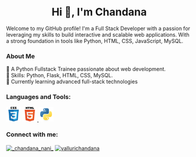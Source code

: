 <h1 align="center">Hi 👋, I'm Chandana</h1>
<p>
  Welcome to my GitHub profile! I'm a Full Stack Developer with a passion for leveraging my skills to build interactive and scalable web applications. With a strong foundation in tools like Python, HTML, CSS, JavaScript, MySQL.
</p>



<h3 align="left">About Me</h3>
<p>
👋 A Python Fullstack Trainee passionate about web development.</br>
🔧 Skills: Python, Flask, HTML, CSS, MySQL.</br>
🌱 Currently learning advanced full-stack technologies</br>

</p>




<h3 align="left">Languages and Tools:</h3>
<img src="https://raw.githubusercontent.com/devicons/devicon/master/icons/css3/css3-original-wordmark.svg" alt="css3" width="40" height="40"/> </a> <a href="https://www.w3.org/html/" target="_blank" rel="noreferrer"> <img src="https://raw.githubusercontent.com/devicons/devicon/master/icons/html5/html5-original-wordmark.svg" alt="html5" width="40" height="40"/> </a> <a href="https://www.python.org" target="_blank" rel="noreferrer"> <img src="https://raw.githubusercontent.com/devicons/devicon/master/icons/python/python-original.svg" alt="python" width="40" height="40"/> </a> </p>



<h3 align="left">Connect with me:</h3>
<p align="left">
<a href="https://instagram.com/_chandana_nani_" target="blank"><img align="center" src="https://raw.githubusercontent.com/rahuldkjain/github-profile-readme-generator/master/src/images/icons/Social/instagram.svg" alt="_chandana_nani_" height="30" width="40" /></a>
<a href="https://www.hackerrank.com/vallurichandana" target="blank"><img align="center" src="https://raw.githubusercontent.com/rahuldkjain/github-profile-readme-generator/master/src/images/icons/Social/hackerrank.svg" alt="vallurichandana" height="30" width="40" /></a>
</p>


